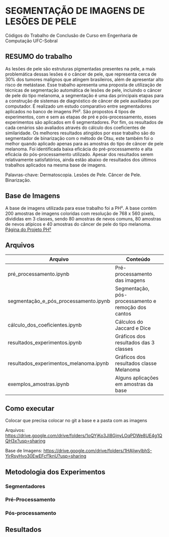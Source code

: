 # SEGMENTAÇÃO DE IMAGENS DE LESÕES DE PELE

Códigos do Trabalho de Conclusão de Curso em Engenharia de Computação UFC-Sobral

## RESUMO do trabalho
As lesões de pele são estruturas pigmentadas presentes na pele, a mais problemática dessas lesões é o câncer de pele, que representa cerca de 30% dos tumores malignos que atingem brasileiros, além de apresentar alto risco de metástase. Esse trabalho apresenta uma proposta de utilização de técnicas de segmentação automática de lesões de pele,  incluindo o câncer de pele do tipo melanoma, a segmentação é uma das principais etapas para a construção de sistemas de diagnóstico de câncer de pele auxiliados por computador. É realizado um estudo comparativo entre segmentadores aplicados no banco de imagens PH². São propostos 4 tipos de experimentos, com e sem as etapas de pré e pós-processamento, esses experimentos são aplicados em 6 segmentadores. Por fim, os resultados de cada cenários são avaliados através do cálculo dos coeficientes de similaridade.  Os melhores resultados atingidos por esse trabalho são do segmentador de binarização com o método de Otsu, este também foi o melhor quando aplicado apenas para as amostras do tipo de câncer de pele melanoma. Foi identificada baixa eficácia do pré-processamento e alta eficácia do pós-processamento utilizado. Apesar dos resultados serem relativamente satisfatórios, ainda estão abaixo de resultados dos últimos trabalhos aplicados na mesma base de imagens.

Palavras-chave: Dermatoscopia. Lesões de Pele. Câncer de Pele. Binarização.

## Base de Imagens
A base de imagens utilizada para esse trabalho foi a PH².  A base contém 200 amostras de imagens coloridas com resolução de 768 x 560 pixels, divididas em 3 classes, sendo 80 amostras de nevos comuns, 80 amostras de nevos atípicos e 40 amostras do câncer de pele do tipo melanoma.
[Página do Projeto PH²](https://www.fc.up.pt/addi/ph2%20database.html)

## Arquivos
                    
Arquivo  | Conteúdo
------------- | -------------
pré_processamento.ipynb  | Pré-processamento das imagens
segmentação_e_pós_processamento.ipynb  | Segmentação, pós-processamento e remoção dos cantos
cálculo_dos_coeficientes.ipynb  | Cálculos do Jaccard e Dice
resultados_experimentos.ipynb  | Gráficos dos resultados das 3 classes
resultados_experimentos_melanoma.ipynb  | Gráficos dos resultados classe Melanoma
exemplos_amostras.ipynb  | Alguns aplicações em amostras da base

## Como executar

Colocar que precisa colocar no git a base e a pasta com as imagens

Arquivos: 
https://drive.google.com/drive/folders/1oQYjKo3JI8GjnyLOqPDWe8UE4g1QQH3x?usp=sharing

Base de Imagens: 
https://drive.google.com/drive/folders/1HAljwyIbhS-YirRsyHvo30EwEFcf1knU?usp=sharing


## Metodologia dos Experimentos

### Segmentadores

### Pré-Processamento

### Pós-processamento

## Resultados 
